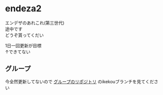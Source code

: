 # endeza2
エンデザのあれこれ(第三世代)<br>
途中です<br>
どうぞ貰ってくだい

1日一回更新が目標<br>
↑できてない

<!DOCUTYPE html>
<h2>グループ</h2>
今全然更新してないので
<a href="https://github.com/EngineeringDesign/webapp-group10">グループのリポジトリ</a>
のikekouブランチを見てください
